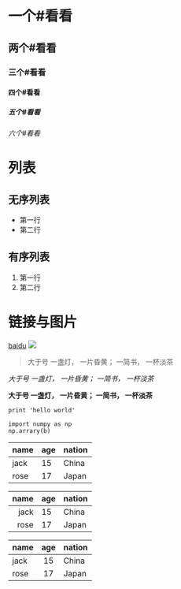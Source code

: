 # 一个#看看
## 两个#看看
### 三个#看看
#### 四个#看看
##### 五个#看看
###### 六个#看看

# 列表
## 无序列表
- 第一行
- 第二行
## 有序列表
1. 第一行
2. 第二行

# 链接与图片
[baidu](http://www.baidu.com)
![](https://avatars1.githubusercontent.com/u/32262115?s=40&v=4)

> 大于号 一盏灯， 一片昏黄； 一简书， 一杯淡茶

*大于号 一盏灯， 一片昏黄； 一简书， 一杯淡茶*

**大于号 一盏灯， 一片昏黄； 一简书， 一杯淡茶**

`print 'hello world'`

```
import numpy as np
np.arrary(b)
```
|name    |age         |nation   |
|--------|------------|---------|
|jack    |15          |China    |
|rose    |17          |Japan    |

|name    |age         |nation   |
|-------:|------------|---------|
|jack    |15          |China    |
|rose    |17          |Japan    |

|name    |age         |nation   |
|--------|:----------:|---------|
|jack    |15          |China    |
|rose    |17          |Japan    |
